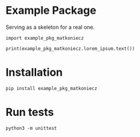 # Example Package

Serving as a skeleton for a real one.

```
import example_pkg_matkoniecz

print(example_pkg_matkoniecz.lorem_ipsum.text())
```

# Installation

`pip install example_pkg_matkoniecz`

# Run tests

```
python3 -m unittest
```

